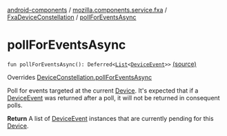 [android-components](../../index.md) / [mozilla.components.service.fxa](../index.md) / [FxaDeviceConstellation](index.md) / [pollForEventsAsync](./poll-for-events-async.md)

# pollForEventsAsync

`fun pollForEventsAsync(): Deferred<`[`List`](https://kotlinlang.org/api/latest/jvm/stdlib/kotlin.collections/-list/index.html)`<`[`DeviceEvent`](../../mozilla.components.concept.sync/-device-event/index.md)`>>` [(source)](https://github.com/mozilla-mobile/android-components/blob/master/components/service/firefox-accounts/src/main/java/mozilla/components/service/fxa/FxaDeviceConstellation.kt#L79)

Overrides [DeviceConstellation.pollForEventsAsync](../../mozilla.components.concept.sync/-device-constellation/poll-for-events-async.md)

Poll for events targeted at the current [Device](../../mozilla.components.concept.sync/-device/index.md). It's expected that if a [DeviceEvent](../../mozilla.components.concept.sync/-device-event/index.md) was
returned after a poll, it will not be returned in consequent polls.

**Return**
A list of [DeviceEvent](../../mozilla.components.concept.sync/-device-event/index.md) instances that are currently pending for this [Device](../../mozilla.components.concept.sync/-device/index.md).

